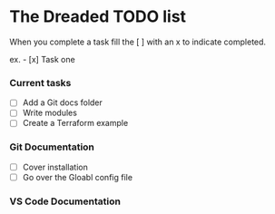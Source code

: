 # The Dreaded TODO list

When you complete a task  fill the [ ] with an x to indicate completed.

ex. - [x] Task one 

### Current tasks

- [ ] Add a Git docs folder
- [ ] Write modules
- [ ] Create a Terraform example

### Git Documentation

- [ ] Cover installation
- [ ] Go over the Gloabl config file

### VS Code Documentation
